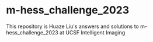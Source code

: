 # m-hess_challenge_2023
This repository is Huaze Liu's answers and solutions to m-hess_challenge_2023 at UCSF Intelligent Imaging
